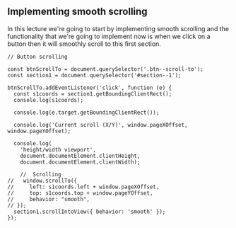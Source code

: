 ## Implementing smooth scrolling

In this lecture we're going to start by implementing smooth scrolling and the functionality that we're going to implement now is when we click on a button then it will smoothly scroll to this first section.
```
// Button scrolling

const btnScrollTo = document.querySelector('.btn--scroll-to');
const section1 = document.querySelector('#section--1');

btnScrollTo.addEventListener('click', function (e) {
  const s1coords = section1.getBoundingClientRect();
  console.log(s1coords);

  console.log(e.target.getBoundingClientRect());

  console.log('Current scroll (X/Y)', window.pageXOffset, window.pageYOffset);

  console.log(
    'height/width viewport',
    document.documentElement.clientHeight,
    document.documentElement.clientWidth);

    //  Scrolling
//   window.scrollTo({
//     left: s1coords.left + window.pageXOffset,
//     top: s1coords.top + window.pageYOffset,
//     behavior: "smooth",
// });
  section1.scrollIntoView({ behavior: 'smooth' });
});
```



